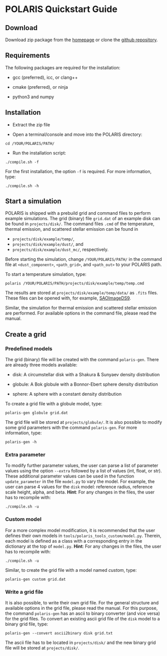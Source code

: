 # POLARIS Quickstart Guide


## Download

Download zip package from the [homepage](http://www1.astrophysik.uni-kiel.de/~polaris/) or clone the [github repository](https://github.com/polaris-MCRT/POLARIS).


## Requirements

The following packages are required for the installation:

- gcc (preferred), icc, or clang++

- cmake (preferred), or ninja

- python3 and numpy


## Installation

- Extract the zip file

- Open a terminal/console and move into the POLARIS directory:
```
cd /YOUR/POLARIS/PATH/
```

- Run the installation script:
```
./compile.sh -f
```
For the first installation, the option `-f` is required.
For more information, type:
```
./compile.sh -h
```


## Start a simulation

POLARIS is shipped with a prebuild grid and command files to perform example simulations.
The grid (binary) file `grid.dat` of an example disk can be found in `projects/disk/`.
The command files `.cmd` of the temperature, thermal emission, and scattered stellar emission can be found in

- `projects/disk/example/temp/`,
- `projects/disk/example/dust/`, and
- `projects/disk/example/dust_mc/`, respectively.

Before starting the simulation, change `/YOUR/POLARIS/PATH/` in the command file at `<dust_component>`, `<path_grid>`, and `<path_out>` to your POLARIS path.

To start a temperature simulation, type:
```
polaris /YOUR/POLARIS/PATH/projects/disk/example/temp/temp.cmd
```
The results are stored at `projects/disk/example/temp/data/` as `.fits` files. These files can be opened with, for example, [SAOImageDS9](https://sites.google.com/cfa.harvard.edu/saoimageds9/home).

Similar, the simulation for thermal emission and scattered stellar emission are performed.
For available options in the command file, please read the manual.


## Create a grid


### Predefined models

The grid (binary) file will be created with the command `polaris-gen`.
There are already three models available:

- disk: A circumstellar disk with a Shakura & Sunyaev density distribution

- globule: A Bok globule with a Bonnor-Ebert sphere density distribution

- sphere: A sphere with a constant density distribution

To create a grid file with a globule model, type:
```
polaris-gen globule grid.dat
```
The grid file will be stored at `projects/globule/`.
It is also possible to modify some grid parameters with the command `polaris-gen`.
For more information, type:
```
polaris-gen -h
```


### Extra parameter

To modify further parameter values, the user can parse a list of parameter values using the option `--extra` followed by a list of values (int, float, or str).
These additional parameter values can be used in the function `update_parameter` in the file `model.py` to vary the model.
For example, the user can parse 4 values for the `disk` model: reference radius, reference scale height, alpha, and beta.
**Hint**: For any changes in the files, the user has to recompile with:
```
./compile.sh -u
```


### Custom model

For a more complex model modification, it is recommended that the user defines their own models in `tools/polaris_tools_custom/model.py`.
Therein, each model is defined as a class with a corresponding entry in the dictionary at the top of `model.py`.
**Hint**: For any changes in the files, the user has to recompile with:
```
./compile.sh -u
```
Similar, to create the grid file with a model named *custom*, type:
```
polaris-gen custom grid.dat
```


### Write a grid file

It is also possible, to write their own grid file.
For the general structure and available options in the grid file, please read the manual.
For this purpose, the command `polaris-gen` has an ascii to binary converter (and vice versa) for the grid files.
To convert an existing ascii grid file of the `disk` model to a binary grid file, type:
```
polaris-gen --convert ascii2binary disk grid.txt
```
The ascii file has to be located in `projects/disk/` and the new binary grid file will be stored at `projects/disk/`.